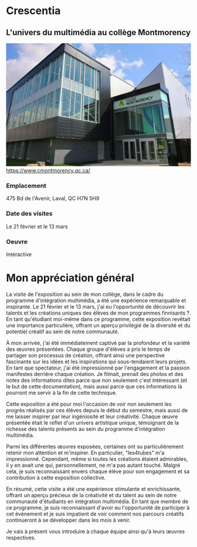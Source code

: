 # Crescentia
## L'univers du multimédia au collège Montmorency

![momo](medias/momo.jpg)
https://www.cmontmorency.qc.ca/ 
### Emplacement
475 Bd de l'Avenir, Laval, QC H7N 5H9
<br>

### Date des visites
Le 21 février et le 13 mars
<br>

### Oeuvre
Intéractive

# Mon appréciation général 
La visite de l'exposition au sein de mon collège, dans le cadre du programme d'intégration multimédia, a été une expérience remarquable et inspirante. Le 21 février et le 13 mars, j'ai eu l'opportunité de découvrir les talents et les créations uniques des élèves de mon programmes finnisants ?. En tant qu'étudiant moi-même dans ce programme, cette exposition revêtait une importance particulière, offrant un aperçu privilégié de la diversité et du potentiel créatif au sein de notre communauté.

À mon arrivée, j'ai été immédiatement captivé par la profondeur et la variété des œuvres présentées. Chaque groupe d'élèves a pris le temps de partager son processus de création, offrant ainsi une perspective fascinante sur les idées et les inspirations qui sous-tendaient leurs projets. En tant que spectateur, j'ai été impressionné par l'engagement et la passion manifestes derrière chaque création. Je filmait, prenait des photos et des notes des informations dites parce que non seulement c'est intéressant (et le but de cette documentation), mais aussi parce que ces informations là pourront me servir à la fin de cette technique.

Cette exposition a été pour moi l'occasion de voir non seulement les progrès réalisés par ces élèves depuis le début du semestre, mais aussi de me laisser inspirer par leur ingéniosité et leur créativité. Chaque œuvre présentée était le reflet d'un univers artistique unique, témoignant de la richesse des talents présents au sein du programme d'intégration multimédia.

Parmi les différentes œuvres exposées, certaines ont su particulièrement retenir mon attention et m'inspirer. En particulier, "les4tubes" m'a impressionné. Cependant, même si toutes les créations étaient admirables, il y en avait une qui, personnellement, ne m'a pas autant touché. Malgré cela, je suis reconnaissant envers chaque élève pour son engagement et sa contribution à cette exposition collective.

En résumé, cette visite a été une expérience stimulante et enrichissante, offrant un aperçu précieux de la créativité et du talent au sein de notre communauté d'étudiants en intégration multimédia. En tant que membre de ce programme, je suis reconnaissant d'avoir eu l'opportunité de participer à cet événement et je suis impatient de voir comment nos parcours créatifs continueront à se développer dans les mois à venir.

Je vais à présent vous introduire à chaque équipe ainsi qu'à leurs œuvres respectives.
